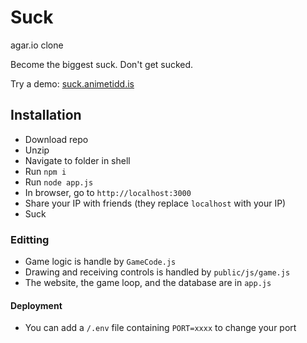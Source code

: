 # Suck
agar.io clone

Become the biggest suck. Don't get sucked.

Try a demo: [suck.animetidd.is](http://suck.animetidd.is/)

## Installation
- Download repo
- Unzip
- Navigate to folder in shell
- Run `npm i`
- Run `node app.js`
- In browser, go to `http://localhost:3000`
- Share your IP with friends (they replace `localhost` with your IP)
- Suck

### Editting
- Game logic is handle by `GameCode.js`
- Drawing and receiving controls is handled by `public/js/game.js`
- The website, the game loop, and the database are in `app.js`

#### Deployment
- You can add a `/.env` file containing `PORT=xxxx` to change your port